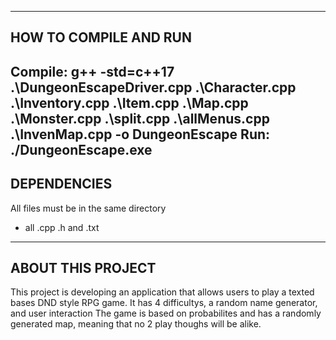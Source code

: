 ------------------------
HOW TO COMPILE AND RUN
------------------------
Compile: g++ -std=c++17 .\DungeonEscapeDriver.cpp .\Character.cpp .\Inventory.cpp .\Item.cpp .\Map.cpp .\Monster.cpp .\split.cpp .\allMenus.cpp .\InvenMap.cpp -o DungeonEscape
Run: ./DungeonEscape.exe
------------------------
DEPENDENCIES
------------------------
All files must be in the same directory
 - all .cpp .h and .txt
------------------------
ABOUT THIS PROJECT
------------------------
This project is developing an application that allows users to play a texted bases DND style RPG game.
It has 4 difficultys, a random name generator, and user interaction
The game is based on probabilites and has a randomly generated map, 
meaning that no 2 play thoughs will be alike.
